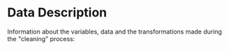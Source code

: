 # Data Description

Information about the variables, data and the transformations made during the "cleaning" process:


